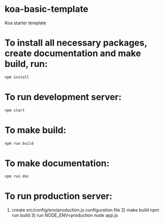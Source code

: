 # koa-basic-template
Koa starter template

# To install all necessary packages, create documentation and make build, run:
```bash
npm install
```
# To run development server:
```bash
npm start
```
# To make build:
```bash
npm run build
```
# To make documentation:
```bash
npm run doc
```
# To run production server: 
1) create src/config/env/production.js configuration file 2) make build npm run build 3) run NODE_ENV=production node app.js
